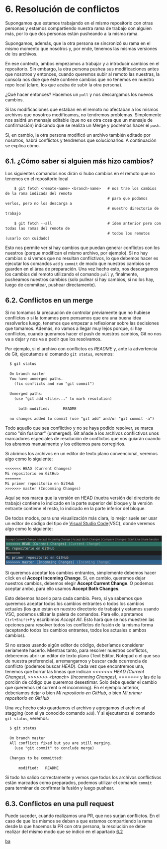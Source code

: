 # 6. Resolución de conflictos

Supongamos que estamos trabajando en el mismo repositorio con otras personas y estamos compartiendo nuestra rama de trabajo con alguien más, por lo que dos personas están pusheando a la misma rama.

Supongamos, además, que la otra persona se sincronizó su rama en el mismo momento que nosotros y, por ende, tenemos las mismas versiones de los archivos.

En ese contexto, ambos empezamos a trabajar y a introducir cambios en el repositorio. Sin embargo, la otra persona pushea sus modificaciones antes que nosotros y entonces, cuando queremos subir al remoto las nuestras, la consola nos dice que éste contiene cambios que no tenemos en nuestro repo local (claro, los que acaba de subir la otra persona). 

¿Qué hacer entonces? Hacemos un `pull` y nos descargamos los nuevos cambios.

Si las modificaciones que estaban en el remoto no afectaban a los mismos archivos que nosotros modificamos, no tendremos problemas. Simplemente nos saldrá un mensaje editable (que no es otra cosa que un mensaje de confirmación) indicando que se realiza un Merge y podremos hacer el `push`.

Si, en cambio, la otra persona modificó un archivo también editado por nosotros, habrá conflictos y tendremos que solucionarlos. A continuación se explica cómo.

## 6.1. ¿Cómo saber si alguien más hizo cambios?

Los siguientes comandos nos dirán si hubo cambios en el remoto que no tenemos en el repositorio local

        $ git fetch <remote-name> <branch-name>   # nos trae los cambios de la rama indicada del remoto
                                                  # para que podamos verlos, pero no los descarga a
                                                  # nuestro directorio de trabajo
        
        $ git fetch --all                         # ídem anterior pero con todas las ramas del remoto de
                                                  # todos los remotos (usarlo con cuidado)

Esto nos permite ver si hay cambios que puedan generar conflictos con los nuestros (porque modifican el mismo archivo, por ejemplo).
Si no hay cambios o si vemos que no resultan conflictivos, lo que debemos hacer es ejecutar los comandos `add` y `commit` de modo que nuestros cambios se guarden en el área de preparación. Una vez hecho esto, nos descargamos los cambios del remoto utilizando el comando `pull` y, finalmente, pusheamos nuestros cambios (solo pullear si hay cambios, si no los hay, luego de commitear, pushear directamente).

## 6.2. Conflictos en un merge

Si no tomamos la precaución de controlar previamente que no hubiese conflictos o si la tomamos pero pensamos que era una buena idea resolverlos luego, tenemos que empezar a reflexionar sobre las decisiones que tomamos. Además, no vamos a llegar muy lejos porque, si hay conflictos, cuando queramos hacer el push de nuestros cambios, Git no nos va a dejar y nos va a pedir que los resolvamos.

Por ejemplo, si el archivo con conflictos es _README_ y, ante la advertencia de Git, ejecutamos el comando ```git status```, veremos:

```
  $ git status

  On branch master
  You have unmerged paths.
    (fix conflicts and run "git commit")

  Unmerged paths:
    (use "git add <file>..." to mark resolution)

      both modified:      README

  no changes added to commit (use "git add" and/or "git commit -a")
```
        
Todo aquello que sea conflictivo y no se haya podido resolver, se marca como "sin fusionar" (unmerged). Git añade a los archivos conflictivos unos marcadores especiales de resolución de conflictos que nos guiarán cuando los abramos manualmente y los editemos para corregirlos. 

Si abrimos los archivos en un editor de texto plano convencional, veremos algo como lo siguiente:

```
<<<<<<< HEAD (Current Changes)
Mi repositorio en GitHub
=======
Mi primer repositorio en GitHub
>>>>>>> master (Incomming Changes)
```

Aquí se nos marca que la versión en HEAD (nuetra versión del directorio de trabajo) contiene lo indicado en la parte superior del bloque y la versión entrante contiene el resto, lo indicado en la parte inferior del bloque. 

De todos modos, para una visualización más clara, lo mejor suele ser usar un editor de código del tipo de  [Visual Studio Code](https://code.visualstudio.com/)(VSC), donde veremos algo como lo siguiente:

![alt text](./pictures/visualconflicts.png)

Si queremos aceptar los cambios entrantes, simplemente debemos hacer click en el **Accept Incoming Change**.
Si, en cambio, queremos dejar nuestros cambios, debemos elegir **Accept Current Change**.
O podemos aceptar ambo, para ello usamos **Accept Both Changes**.

Esto debemos hacerlo para cada cambio. Pero, si ya sabemos que queremos aceptar todos los cambios entrantes o todos los cambios actuales (los que están en nuestro directorio de trabajo) y estamos usando VSC, podemos utilizar la paleta de comandos. Para ello, apretamos `Ctrl+Shift+P` y escribimos _Accept All_. Esto hará que se nos muestren las opciones para resolver todos los conflictos de fusión de la misma forma (aceptando todos los cambios entrantes, todos los actuales o ambos cambios).

Si no estaos usando algún editor de código, deberíamos considerar seriamente hacerlo. Mientras tanto, para resolver nuestros conflictos, deberemos abrir un editor de texto plano (Text Editor, Notepad o el que sea de nuestra preferencia), arremangarnos y buscar cada ocurrencia de conflicto (podemos buscar _HEAD_). Cada vez que encontremos una, tenemos que borrar las líneas que indican _<<<<<<< HEAD (Current Changes)_, _>>>>>>> \<branch> (Incomming Changes)_, _=======_ y las de la porción de código que queremos desestimar. Solo debe quedar el cambio que queremos (el current o el incomming). En el ejemplo anterior, deberíamos dejar o bien _Mi repositorio en GitHub_, o bien _Mi primer repositorio en GitHub_

Una vez hecho esto guardamos el archivo y agregamos el archivo al stagging (con el ya conocido comando `add`). Y si ejecutamos el comando ```git status```, veremos:

```
  $ git status

  On branch master
  All conflicts fixed but you are still merging.
    (use "git commit" to conclude merge)

  Changes to be committed:

      modified:   README
```
            
Si todo ha salido correctamente y vemos que todos los archivos conflictivos están marcados como preparados, podemos utilizar el comando ```commit``` para terminar de confirmar la fusión y luego pushear.

## 6.3. Conflictos en una pull request

Puede suceder, cuando realizamos una PR, que nos surjan conflictos. En el caso de que los mismos se deban a que estamos compartiendo la rama desde la que hacemos la PR con otra persona, la resolución se debe realizar del mismo modo que se indicó en el apartado [6.2](#62-conflictos-en-un-merge)

[ba](#63-conflictos-en-una-pull-request)